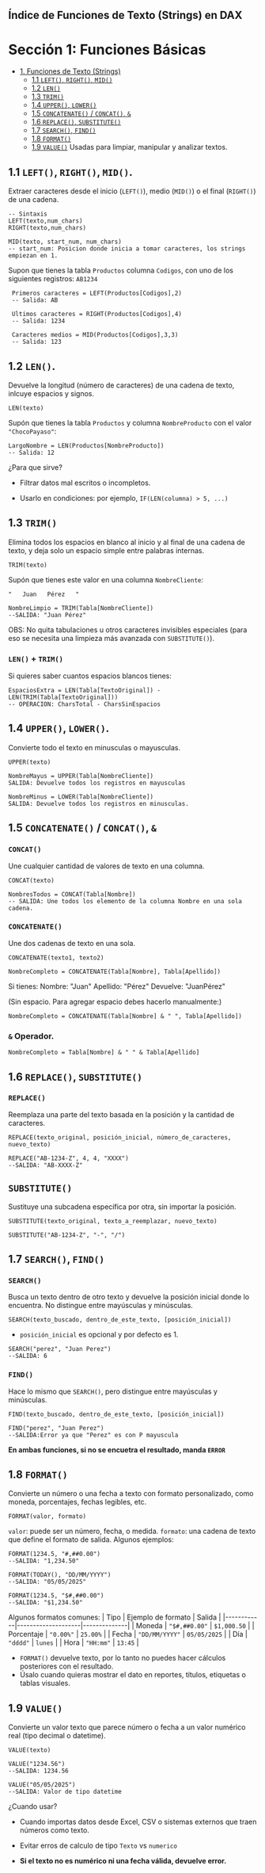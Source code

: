 ## Índice de Funciones de Texto (Strings) en DAX

# Sección 1: Funciones Básicas
- [1. Funciones de Texto (Strings)](#1-funciones-de-texto-strings)
  - [1.1 `LEFT()`, `RIGHT()`, `MID()`](#11-left-right-mid)
  - [1.2 `LEN()`](#12-len)
  - [1.3 `TRIM()`](#13-trim)
  - [1.4 `UPPER()`, `LOWER()`](#14-upper-lower)
  - [1.5 `CONCATENATE()` / `CONCAT()`, `&`](#15-concatenate--concat-)
  - [1.6 `REPLACE()`, `SUBSTITUTE()`](#16-replace-substitute)
  - [1.7 `SEARCH()`, `FIND()`](#17-search-find)
  - [1.8 `FORMAT()`](#18-format)
  - [1.9 `VALUE()`](#19-value)
Usadas para limpiar, manipular y analizar textos.

## 1.1 `LEFT()`, `RIGHT()`, `MID()`.
Extraer caracteres desde el inicio (`LEFT()`), medio (`MID()`) o el final (`RIGHT()`) de una cadena.
```dax
-- Sintaxis
LEFT(texto,num_chars)
RIGHT(texto,num_chars)
```

```dax
MID(texto, start_num, num_chars)
-- start_num: Posicion donde inicia a tomar caracteres, los strings empiezan en 1.
```
Supon que tienes la tabla `Productos` columna `Codigos`, con uno de los siguientes registros: `AB1234`

```dax
 Primeros caracteres = LEFT(Productos[Codigos],2)
 -- Salida: AB

 Ultimos caracteres = RIGHT(Productos[Codigos],4)
 -- Salida: 1234

 Caracteres medios = MID(Productos[Codigos],3,3)
 -- Salida: 123
```
## 1.2 `LEN()`.
Devuelve la longitud (número de caracteres) de una cadena de texto, inlcuye espacios y signos.
``` dax
LEN(texto)
```

Supón que tienes la tabla `Productos` y columna ``NombreProducto`` con el valor ``"ChocoPayaso"``:

``` dax
LargoNombre = LEN(Productos[NombreProducto])
-- Salida: 12
```
¿Para que sirve?
- Filtrar datos mal escritos o incompletos.

- Usarlo en condiciones: por ejemplo, ``IF(LEN(columna) > 5, ...)``
## 1.3 `TRIM()`
Elimina todos los espacios en blanco al inicio y al final de una cadena de texto, y deja solo un espacio simple entre palabras internas.

```dax
TRIM(texto)
```
Supón que tienes este valor en una columna ``NombreCliente``:
```arduino
"   Juan   Pérez   "
```
```dax
NombreLimpio = TRIM(Tabla[NombreCliente])
--SALIDA: "Juan Pérez"
```

OBS: No quita tabulaciones u otros caracteres invisibles especiales (para eso se necesita una limpieza más avanzada con ``SUBSTITUTE()``).

### `LEN()` + `TRIM()`
Si quieres saber cuantos espacios blancos tienes:

```dax
EspaciosExtra = LEN(Tabla[TextoOriginal]) - LEN(TRIM(Tabla[TextoOriginal]))
-- OPERACION: CharsTotal - CharsSinEspacios
```

## 1.4 ``UPPER()``, ``LOWER()``.
Convierte todo el texto en minusculas o mayusculas.

``` dax
UPPER(texto)
```

```dax
NombreMayus = UPPER(Tabla[NombreCliente])
SALIDA: Devuelve todos los registros en mayusculas

NombreMinus = LOWER(Tabla[NombreCliente])
SALIDA: Devuelve todos los registros en minusculas.
```

## 1.5 ``CONCATENATE()`` / ``CONCAT()``, `&`

### ``CONCAT()`` 
Une cualquier cantidad de valores de texto en una columna.
``` dax
CONCAT(texto)
```
```dax
NombresTodos = CONCAT(Tabla[Nombre])
-- SALIDA: Une todos los elemento de la columna Nombre en una sola cadena.
```
### ``CONCATENATE()`` 
Une dos cadenas de texto en una sola.

````dax
CONCATENATE(texto1, texto2)
````
````dax
NombreCompleto = CONCATENATE(Tabla[Nombre], Tabla[Apellido])
````
Si tienes:
Nombre: "Juan"
Apellido: "Pérez"
Devuelve: "JuanPérez"

(Sin espacio. Para agregar espacio debes hacerlo manualmente:)

````dax
NombreCompleto = CONCATENATE(Tabla[Nombre] & " ", Tabla[Apellido])
````

### `&` Operador.
````dax
NombreCompleto = Tabla[Nombre] & " " & Tabla[Apellido]
````
## 1.6 `REPLACE()`, `SUBSTITUTE()`
### `REPLACE()`
Reemplaza una parte del texto basada en la posición y la cantidad de caracteres.

````dax
REPLACE(texto_original, posición_inicial, número_de_caracteres, nuevo_texto)
````
````dax
REPLACE("AB-1234-Z", 4, 4, "XXXX")
--SALIDA: "AB-XXXX-Z"
````
## `SUBSTITUTE()`
Sustituye una subcadena específica por otra, sin importar la posición.
````dax
SUBSTITUTE(texto_original, texto_a_reemplazar, nuevo_texto)
````
````dax
SUBSTITUTE("AB-1234-Z", "-", "/")
````
## 1.7 `SEARCH()`, `FIND()`
### `SEARCH()`
Busca un texto dentro de otro texto y devuelve la posición inicial donde lo encuentra.
No distingue entre mayúsculas y minúsculas.
````dax
SEARCH(texto_buscado, dentro_de_este_texto, [posición_inicial])
````
- ``posición_inicial`` es opcional y por defecto es 1.
````dax
SEARCH("perez", "Juan Perez")
--SALIDA: 6
````
### `FIND()`
Hace lo mismo que `SEARCH()`, pero distingue entre mayúsculas y minúsculas.
````dax
FIND(texto_buscado, dentro_de_este_texto, [posición_inicial])
````
````dax
FIND("perez", "Juan Perez")
--SALIDA:Error ya que "Perez" es con P mayuscula
````
**En ambas funciones, si no se encuetra el resultado, manda ``ERROR``**

## 1.8 `FORMAT()`
Convierte un número o una fecha a texto con formato personalizado, como moneda, porcentajes, fechas legibles, etc.
````dax
FORMAT(valor, formato)
````
``valor``: puede ser un número, fecha, o medida.
``formato``: una cadena de texto que define el formato de salida.
Algunos ejemplos:
````dax
FORMAT(1234.5, "#,##0.00")
--SALIDA: "1,234.50"
````
````dax
FORMAT(TODAY(), "DD/MM/YYYY")
--SALIDA: "05/05/2025"
````
````dax
FORMAT(1234.5, "$#,##0.00")
--SALIDA: "$1,234.50"
````
Algunos formatos comunes:
| Tipo       | Ejemplo de formato | Salida       |
|------------|--------------------|--------------|
| Moneda     | `"$#,##0.00"`      | `$1,000.50`  |
| Porcentaje | `"0.00%"`          | `25.00%`     |
| Fecha      | `"DD/MM/YYYY"`     | `05/05/2025` |
| Día        | `"dddd"`           | `lunes`      |
| Hora       | `"HH:mm"`          | `13:45`      |

- ``FORMAT()`` devuelve texto, por lo tanto no puedes hacer cálculos posteriores con el resultado.
- Úsalo cuando quieras mostrar el dato en reportes, títulos, etiquetas o tablas visuales.

## 1.9 `VALUE()`
Convierte un valor texto que parece número o fecha a un valor numérico real (tipo decimal o datetime).
````dax
VALUE(texto)
````
````dax
VALUE("1234.56")
--SALIDA: 1234.56
````
````dax
VALUE("05/05/2025")
--SALIDA: Valor de tipo datetime
````
¿Cuando usar?
- Cuando importas datos desde Excel, CSV o sistemas externos que traen números como texto.
- Evitar erros de calculo de tipo `Texto` vs `numerico`
  
- **Si el texto no es numérico ni una fecha válida, devuelve error.**
